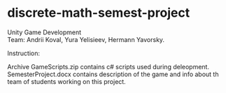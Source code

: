 # discrete-math-semest-project
Unity Game Development  
Team: Andrii Koval, Yura Yelisieev, Hermann Yavorsky.  

Instruction:

Archive GameScripts.zip contains c# scripts used during deleopment.  
SemesterProject.docx contains description of the game and info about th team of students working on this project.  
